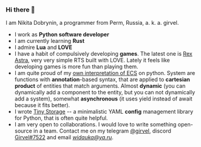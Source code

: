 ### Hi there 👋

I am Nikita Dobrynin, a programmer from Perm, Russia, a. k. a. girvel.

- I work as **Python software developer**
- I am currently learning **Rust**
- I admire **Lua** and **LOVE**
- I have a habit of compulsively developing **games**. The latest one is [Rex Astra](https://github.com/girvel/rex_astra), very very simple RTS built with LOVE. Lately it feels like developing games is more fun than playing them. 
- I am quite proud of my [own interpretation of ECS](https://github.com/girvel/ecs) on python. System are functions with **annotation**-based syntax, that are applied to **cartesian product** of entities that match arguments. Almost **dynamic** (you can dynamically add a component to the entity, but you can not dynamically add a system), somewhat **asynchronous** (it uses yield instead of await because it fits better). 
- I wrote [Tiny Storage](https://github.com/girvel/tiny_storage) -- a minimalistic YAML **config** management library for Python, that is often quite helpful.
- I am very open to collaborations. I would love to write something open-source in a team. Contact me on my telegram [@girvel](https://t.me/girvel), discord [Girvel#7522](https://discordapp.com/users/Girvel#7522) and email *widauka@ya.ru*.

<!--
**girvel/girvel** is a ✨ _special_ ✨ repository because its `README.md` (this file) appears on your GitHub profile.

Here are some ideas to get you started:

- 🔭 I’m currently working on ...
- 🌱 I’m currently learning ...
- 👯 I’m looking to collaborate on ...
- 🤔 I’m looking for help with ...
- 💬 Ask me about ...
- 📫 How to reach me: ...
- 😄 Pronouns: ...
- ⚡ Fun fact: ...
-->
